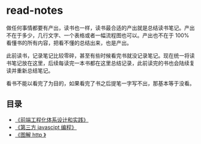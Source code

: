# read-notes

做任何事情都要有产出，读书也一样，读书最合适的产出就是总结读书笔记。产出不在于多少，几行文字、一个表格或者一幅流程图也可以。产出也不在于 100% 看懂书的所有内容，把看不懂的总结出来，也是产出。

此前读书，记录笔记比较零碎，甚至有些时候看完书就没记录笔记。现在统一将读书笔记放在这里，后续每读完一本书都在这里总结记录，此前读完的书也会陆续复读并重新总结笔记。

看书不能以看完了为目的，如果看完了书之后提笔一字写不出，那基本等于没看。

## 目录

- [《前端工程化体系设计和实践》](./book/前端工程化体系设计和实践.md)
- [《第三方 javascipt 编程》](./book/第三方javascript编程.md)
- [《图解 http 》](./book/图解http.md)

